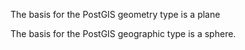 The basis for the PostGIS geometry type is a plane


The basis for the PostGIS geographic type is a sphere.
